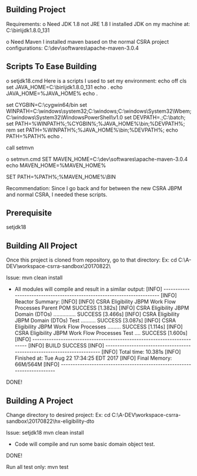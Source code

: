 Building Project
-----------------------------------------------------------------------------------
Requirements:
o Need JDK 1.8 not JRE 1.8
  I installed JDK on my machine at: C:\bin\jdk1.8.0_131

o Need Maven
  I installed maven based on the normal CSRA project configurations:
  C:\dev\softwares\apache-maven-3.0.4


Scripts To Ease Building
------------------------------
o setjdk18.cmd 
Here is a scripts I used to set my environment: 
echo off
cls
set JAVA_HOME=C:\bin\jdk1.8.0_131
echo .
echo JAVA_HOME=%JAVA_HOME% 
echo .

set CYGBIN=C:\cygwin64/bin
set WINPATH=C:\windows\system32;C:\windows;C:\windows\System32\Wbem;C:\windows\System32\WindowsPowerShell\v1.0 
set DEVPATH=.;C:\batch;
set PATH=%WINPATH%;%CYGBIN%;%JAVA_HOME%\bin;%DEVPATH%;
rem set PATH=%WINPATH%;%JAVA_HOME%\bin;%DEVPATH%;
echo PATH=%PATH% 
echo .

call setmvn

o setmvn.cmd
SET MAVEN_HOME=C:\dev\softwares\apache-maven-3.0.4
echo MAVEN_HOME=%MAVEN_HOME% 
              
SET PATH=%PATH%;%MAVEN_HOME%\BIN

Recommendation:
	Since I go back and for between the new CSRA JBPM and normal CSRA,	I needed these scripts.	

	
Prerequisite
-----------------------------
setjdk18


Building All Project
----------------------------------
Once this project is cloned from repository, go to that directory:
Ex: cd  C:\A-DEV\workspace-csrra-sandbox\20170822\

Issue:
mvn clean install

- All modules will compile and result in a similar output:
[INFO] ------------------------------------------------------------------------
[INFO] Reactor Summary:
[INFO]
[INFO] CSRA Eligibility JBPM Work Flow Processes Parent POM  SUCCESS [1.382s]
[INFO] CSRA Eligibility JBPM Domain (DTOs) ............... SUCCESS [3.466s]
[INFO] CSRA Eligibility JBPM Domain (DTOs) Test .......... SUCCESS [3.087s]
[INFO] CSRA Eligibility JBPM Work Flow Processes ......... SUCCESS [1.114s]
[INFO] CSRA Eligibility JBPM Work Flow Processes Test .... SUCCESS [1.600s]
[INFO] ------------------------------------------------------------------------
[INFO] BUILD SUCCESS
[INFO] ------------------------------------------------------------------------
[INFO] Total time: 10.381s
[INFO] Finished at: Tue Aug 22 17:34:25 EDT 2017
[INFO] Final Memory: 66M/564M
[INFO] ------------------------------------------------------------------------


DONE!

Building A Project
-----------------------------
Change directory to desired project:
Ex: cd  C:\A-DEV\workspace-csrra-sandbox\20170822\hx-eligibility-dto

Issue:
setjdk18
mvn clean install

- Code will compile and run some basic domain object test.

DONE!

Run all test only:
mvn test


